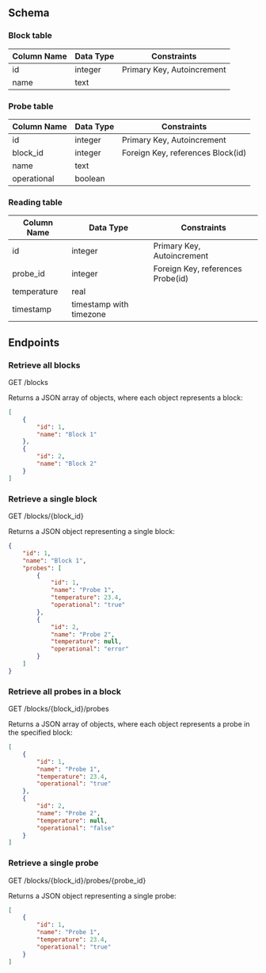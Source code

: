 ## Schema

### Block table

| Column Name | Data Type              | Constraints                 |
|-------------|-----------------------|-----------------------------|
| id          | integer               | Primary Key, Autoincrement |
| name        | text                  |                             |

### Probe table

| Column Name | Data Type              | Constraints                       |
|-------------|-----------------------|-----------------------------------|
| id          | integer               | Primary Key, Autoincrement       |
| block_id    | integer               | Foreign Key, references Block(id) |
| name        | text                  |                                   |
| operational      | boolean              |                                   |

### Reading table

| Column Name | Data Type               | Constraints                       |
|-------------|------------------------|-----------------------------------|
| id          | integer                | Primary Key, Autoincrement        |
| probe_id    | integer                | Foreign Key, references Probe(id) |
| temperature | real                   |                                   |
| timestamp   | timestamp with timezone |                                   |

## Endpoints

### Retrieve all blocks

GET /blocks

Returns a JSON array of objects, where each object represents a block:

```json
[
    {
        "id": 1,
        "name": "Block 1"
    },
    {
        "id": 2,
        "name": "Block 2"
    }
]
```
### Retrieve a single block

GET /blocks/{block_id}

Returns a JSON object representing a single block:

```json
{
    "id": 1,
    "name": "Block 1",
    "probes": [
        {
            "id": 1,
            "name": "Probe 1",
            "temperature": 23.4,
            "operational": "true"
        },
        {
            "id": 2,
            "name": "Probe 2",
            "temperature": null,
            "operational": "error"
        }
    ]
}
```

### Retrieve all probes in a block
GET /blocks/{block_id}/probes

Returns a JSON array of objects, where each object represents a probe in the specified block:

```json
[
    {
        "id": 1,
        "name": "Probe 1",
        "temperature": 23.4,
        "operational": "true"
    },
    {
        "id": 2,
        "name": "Probe 2",
        "temperature": null,
        "operational": "false"
    }
]
```

### Retrieve a single probe
GET /blocks/{block_id}/probes/{probe_id}

Returns a JSON object representing a single probe:
```json
[
    {
        "id": 1,
        "name": "Probe 1",
        "temperature": 23.4,
        "operational": "true"
    }
]
```